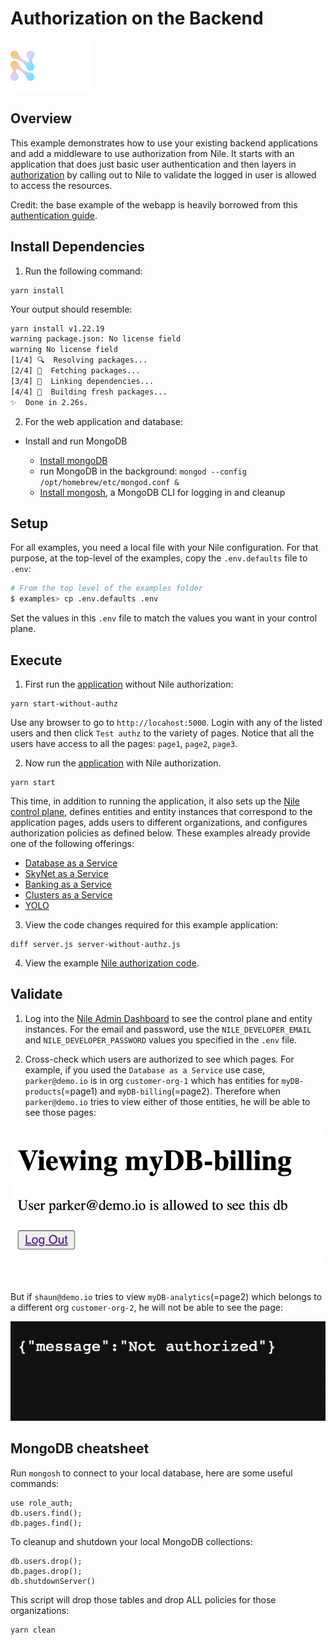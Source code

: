 # Authorization on the Backend

![image](../images/Nile-text-logo.png)

## Overview

This example demonstrates how to use your existing backend applications and add a middleware to use authorization from Nile.
It starts with an application that does just basic user authentication and then layers in [authorization](middleware/authz-nile.ts) by calling out to Nile to validate the logged in user is allowed to access the resources.

Credit: the base example of the webapp is heavily borrowed from this [authentication guide](https://github.com/LoginRadius/engineering-blog-samples/tree/master/NodeJs/NodejsAuthenticationGuide).

## Install Dependencies

1. Run the following command:

```
yarn install
```

Your output should resemble:

```bash
yarn install v1.22.19
warning package.json: No license field
warning No license field
[1/4] 🔍  Resolving packages...
[2/4] 🚚  Fetching packages...
[3/4] 🔗  Linking dependencies...
[4/4] 🔨  Building fresh packages...
✨  Done in 2.26s.
```

2. For the web application and database:

- Install and run MongoDB

  - [Install mongoDB](https://www.mongodb.com/docs/manual/tutorial/install-mongodb-on-os-x/)
  - run MongoDB in the background: `mongod --config /opt/homebrew/etc/mongod.conf &`
  - [Install mongosh](https://www.mongodb.com/docs/mongodb-shell/install/), a MongoDB CLI for logging in and cleanup

## Setup

For all examples, you need a local file with your Nile configuration.
For that purpose, at the top-level of the examples, copy the `.env.defaults` file to `.env`:

```bash
# From the top level of the examples folder
$ examples> cp .env.defaults .env
```

Set the values in this `.env` file to match the values you want in your control plane.

## Execute

1. First run the [application](server-without-authz.js) without Nile authorization:

```
yarn start-without-authz
```

Use any browser to go to `http://locahost:5000`. Login with any of the listed users and then click `Test authz` to the variety of pages.
Notice that all the users have access to all the pages: `page1`, `page2`, `page3`.

2. Now run the [application](server.js) with Nile authorization.

```
yarn start
```

This time, in addition to running the application, it also sets up the [Nile control plane](src/index.ts), defines entities and entity instances that correspond to the application pages, adds users to different organizations, and configures authorization policies as defined below.
These examples already provide one of the following offerings:

- [Database as a Service](../usecases/DB/)
- [SkyNet as a Service](../usecases/SkyNet/)
- [Banking as a Service](../usecases/Banking/)
- [Clusters as a Service](../usecases/clusters/)
- [YOLO](../usecases/README.md#yolo)

3. View the code changes required for this example application:

```
diff server.js server-without-authz.js
```

4. View the example [Nile authorization code](middleware/authz-nile.ts).


## Validate

1. Log into the [Nile Admin Dashboard](https://nad.thenile.dev/) to see the control plane and entity instances.
For the email and password, use the `NILE_DEVELOPER_EMAIL` and `NILE_DEVELOPER_PASSWORD` values you specified in the `.env` file.

2. Cross-check which users are authorized to see which pages.  For example, if you used the `Database as a Service` use case, `parker@demo.io` is in org `customer-org-1` which has entities for `myDB-products`(=page1) and `myDB-billing`(=page2).  Therefore when `parker@demo.io` tries to view either of those entities, he will be able to see those pages:

![image](images/allow.png)

But if `shaun@demo.io` tries to view `myDB-analytics`(=page2) which belongs to a different org `customer-org-2`, he will not be able to see the page:

![image](images/deny.png)

## MongoDB cheatsheet

Run `mongosh` to connect to your local database, here are some useful commands:

```
use role_auth;
db.users.find();
db.pages.find();
```

To cleanup and shutdown your local MongoDB collections:

```
db.users.drop();
db.pages.drop();
db.shutdownServer()
```

This script will drop those tables and drop ALL policies for those organizations:

```
yarn clean
```
